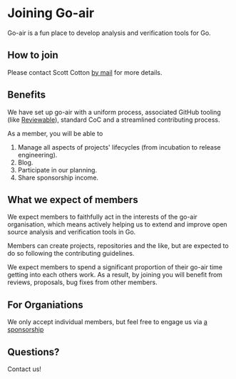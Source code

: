 # Joining Go-air

Go-air is a fun place to develop analysis and verification tools for Go.

## How to join

Please contact Scott Cotton [by mail](mailto://scott@mindowl.com) for more
details.

## Benefits

We have set up go-air with a uniform process, associated GitHub 
tooling (like [Reviewable](https://reviewable.io)), standard CoC and a streamlined 
contributing process.

As a member, you will be able to

1. Manage all aspects of projects' lifecycles (from incubation
to release engineering).
1. Blog.
1. Participate in our planning.
1. Share sponsorship income.

## What we expect of members

We expect members to faithfully act in the interests of the 
go-air organisation, which means actively helping us to 
extend and improve open source analysis and verification tools
in Go.

Members can create projects, repositories and the like, but 
are expected to do so following the contributing guidelines.

We expect members to spend a significant proportion of their go-air time
getting into each others work.  As a result, by joining you will benefit from
reviews, proposals, bug fixes from other members.

## For Organiations

We only accept individual members, but feel free to 
engage us via [a sponsorship](https://github.com/sponsors/go-air)

## Questions?

Contact us!









